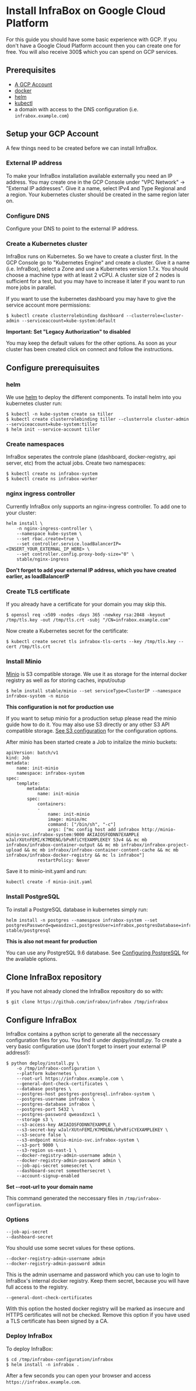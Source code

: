 # Install InfraBox on Google Cloud Platform
For this guide you should have some basic experience with GCP. If you don't have a Google Cloud Platform account then you can create one for free. You will also receive 300$ which you can spend on GCP services.

## Prerequisites
- [A GCP Account](https://cloud.google.com/?hl=en)
- [docker](https://www.docker.com/)
- [helm][helm]
- [kubectl](https://kubernetes.io/docs/tasks/tools/install-kubectl/)
- a domain with access to the DNS configuration (i.e. `infrabox.example.com`)

## Setup your GCP Account
A few things need to be created before we can install InfraBox.

### External IP address
To make your InfraBox installation available externally you need an IP address.
You may create one in the GCP Console under "VPC Network" -> "External IP addresses".
Give it a name, select IPv4 and Type Regional and a region. Your kubernetes cluster should be created in the same region later on.

### Configure DNS
Configure your DNS to point to the external IP address. 

### Create a Kubernetes cluster
InfraBox runs on Kubernetes. So we have to create a cluster first. In the GCP Console go to "Kubernetes Engine" and create a cluster.
Give it a name (i.e. InfraBox), select a Zone and use a Kubernetes version 1.7.x. You should choose a machine type with at least 2 vCPU.
A cluster size of 2 nodes is sufficient for a test, but you may have to increase it later if you want to run more jobs in parallel.

If you want to use the kubernetes dashboard you may have to give the service account more permissions:

    $ kubectl create clusterrolebinding dashboard --clusterrole=cluster-admin --serviceaccount=kube-system:default

**Important: Set "Legacy Authorization" to disabled**

You may keep the default values for the other options.
As soon as your cluster has been created click on connect and follow the instructions.

## Configure prerequisuites

### helm
We use [helm][helm] to deploy the different components. To install helm into you kubernetes cluster run:

    $ kubectl -n kube-system create sa tiller
    $ kubectl create clusterrolebinding tiller --clusterrole cluster-admin --serviceaccount=kube-system:tiller
    $ helm init --service-account tiller

### Create namespaces
InfraBox seperates the controle plane (dashboard, docker-registry, api server, etc) from the actual jobs. Create two namespaces:

    $ kubectl create ns infrabox-system
    $ kubectl create ns infrabox-worker

### nginx ingress controller
Currently InfraBox only supports an nginx-ingress controller. To add one to your cluster:

    helm install \
        -n nginx-ingress-controller \
        --namespace kube-system \
        --set rbac.create=true \
        --set controller.service.loadBalancerIP=<INSERT_YOUR_EXTERNAL_IP_HERE> \
        --set controller.config.proxy-body-size="0" \
        stable/nginx-ingress

**Don't forget to add your external IP address, which you have created earlier, as loadBalancerIP**

### Create TLS certificate
If you already have a certificate for your domain you may skip this.

    $ openssl req -x509 -nodes -days 365 -newkey rsa:2048 -keyout /tmp/tls.key -out /tmp/tls.crt -subj "/CN=infrabox.example.com"

Now create a Kubernetes secret for the certificate:

    $ kubectl create secret tls infrabox-tls-certs --key /tmp/tls.key --cert /tmp/tls.crt

### Install Minio
[Minio][minio] is S3 compatible storage. We use it as storage for the internal docker registry as well as for storing caches, input/outup

    $ helm install stable/minio --set serviceType=ClusterIP --namespace infrabox-system -n minio

**This configuration is not for production use**

If you want to setup minio for a production setup please read the minio guide how to do it.
You may also use S3 directly or any other S3 API compatible storage. [See S3 configuration](configure/s3.md) for the configuration options.

After minio has been started create a Job to initalize the minio buckets:

    apiVersion: batch/v1
    kind: Job
    metadata:
        name: init-minio
        namespace: infrabox-system
    spec:
        template:
            metadata:
                name: init-minio
            spec:
                containers:
                -
                    name: init-minio
                    image: minio/mc
                    command: ["/bin/sh", "-c"]
                    args: ["mc config host add infrabox http://minio-minio-svc.infrabox-system:9000 AKIAIOSFODNN7EXAMPLE wJalrXUtnFEMI/K7MDENG/bPxRfiCYEXAMPLEKEY S3v4 && mc mb infrabox/infrabox-container-output && mc mb infrabox/infrabox-project-upload && mc mb infrabox/infrabox-container-content-cache && mc mb infrabox/infrabox-docker-registry && mc ls infrabox"]
                restartPolicy: Never

Save it to minio-init.yaml and run:

    kubectl create -f minio-init.yaml

### Install PostgreSQL
To install a PostgreSQL database in kubernetes simply run:

    helm install -n postgres --namespace infrabox-system --set postgresPassword=qweasdzxc1,postgresUser=infrabox,postgresDatabase=infrabox stable/postgresql

**This is also not meant for production**

You can use any PostgreSQL 9.6 database. See [Configuring PostgreSQL](configure/postgres.md) for the available options.

## Clone InfraBox repository
If you have not already cloned the InfraBox repository do so with:

    $ git clone https://github.com/infrabox/infrabox /tmp/infrabox

## Configure InfraBox
InfraBox contains a python script to generate all the neccessary configuration files for you. You find it under _deplpy/install.py_.
To create a very basic configuration use (don't forget to insert your external IP address!):

    $ python deploy/install.py \
        -o /tmp/infrabox-configuration \
        --platform kubernetes \
        --root-url https://infrabox.example.com \
        --general-dont-check-certificates \
        --database postgres \
        --postgres-host postgres-postgresql.infrabox-system \
        --postgres-username infrabox \
        --postgres-database infrabox \
        --postgres-port 5432 \
        --postgres-password qweasdzxc1 \
        --storage s3 \
        --s3-access-key AKIAIOSFODNN7EXAMPLE \
        --s3-secret-key wJalrXUtnFEMI/K7MDENG/bPxRfiCYEXAMPLEKEY \
        --s3-secure false \
        --s3-endpoint minio-minio-svc.infrabox-system \
        --s3-port 9000 \
        --s3-region us-east-1 \
        --docker-registry-admin-username admin \
        --docker-registry-admin-password admin \
        --job-api-secret somesecret \
        --dashboard-secret someothersecret \
        --account-signup-enabled

**Set --root-url to your domain name**

This command generated the neccessary files in `/tmp/infrabox-configuration`.

### Options

    --job-api-secret
    --dashboard-secret

You should use some secret values for these options.

    --docker-registry-admin-username admin
    --docker-registry-admin-password admin

This is the admin username and password which you can use to login to InfraBox's internal docker registry. Keep them secret, because you will have full access to the registry.

    --general-dont-check-certificates

With this option the hosted docker registry will be marked as insecure and HTTPS certificates will not be checked.
Remove this option if you have used a TLS certificate has been signed by a CA.

### Deploy InfraBox
To deploy InfraBox:

    $ cd /tmp/infrabox-configuration/infrabox
    $ helm install -n infrabox .

After a few seconds you can open your browser and access `https://infrabox.example.com`.

[helm]: https://github.com/kubernetes/helm
[minio]: https://www.minio.io/
